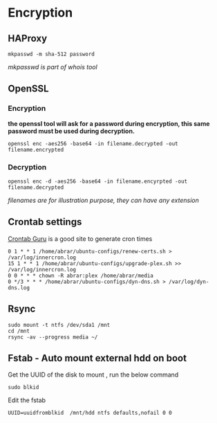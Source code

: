 # Encryption

## HAProxy
```
mkpasswd -m sha-512 password
```
_mkpasswd is part of whois tool_

## OpenSSL
### Encryption
**the openssl tool will ask for a password during encryption, this same password must be used during decryption.**
```
openssl enc -aes256 -base64 -in filename.decrypted -out filename.encrypted
```
### Decryption
```
openssl enc -d -aes256 -base64 -in filename.encyrpted -out filename.decrypted
```
_filenames are for illustration purpose, they can have any extension_

## Crontab settings
[Crontab Guru](https://crontab.guru/) is a good site to generate cron times
```
0 1 * * 1 /home/abrar/ubuntu-configs/renew-certs.sh > /var/log/innercron.log
15 1 * * 1 /home/abrar/ubuntu-configs/upgrade-plex.sh >> /var/log/innercron.log
0 0 * * * chown -R abrar:plex /home/abrar/media
0 */3 * * * /home/abrar/ubuntu-configs/dyn-dns.sh > /var/log/dyn-dns.log
```

## Rsync
```
sudo mount -t ntfs /dev/sda1 /mnt
cd /mnt
rsync -av --progress media ~/
```

## Fstab - Auto mount external hdd on boot
Get the UUID of the disk to mount , run the below command
```
sudo blkid
```

Edit the fstab
```
UUID=uuidfromblkid  /mnt/hdd ntfs defaults,nofail 0 0
```
